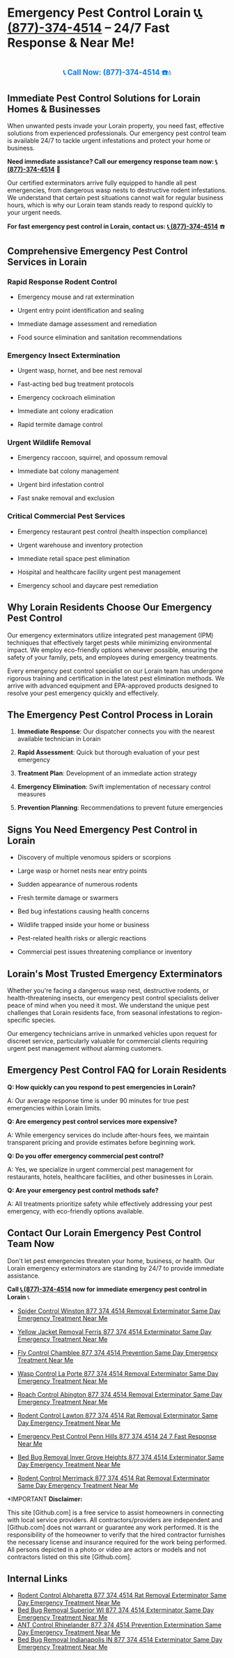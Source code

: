 # Emergency Pest Control Lorain 📞[📞 (877)-374-4514](https://pest-control-4514.netlify.app) – 24/7 Fast Response & Near Me! 
# 

<p align="center" style="font-size: 1.2em; font-weight: bold; margin: 20px 0;">
  <a href="https://pest-control-4514.netlify.app" target="_blank" style="color: #007BFF; text-decoration: none;">📞 Call Now: (877)-374-4514 ☎️💧</a>
</p>

## Immediate Pest Control Solutions for Lorain Homes & Businesses

When unwanted pests invade your Lorain property, you need fast, effective solutions from experienced professionals. Our emergency pest control team is available 24/7 to tackle urgent infestations and protect your home or business.

**Need immediate assistance? Call our emergency response team now: [📞 (877)-374-4514](https://pest-control-4514.netlify.app)** 📱

Our certified exterminators arrive fully equipped to handle all pest emergencies, from dangerous wasp nests to destructive rodent infestations. We understand that certain pest situations cannot wait for regular business hours, which is why our Lorain team stands ready to respond quickly to your urgent needs.

**For fast emergency pest control in Lorain, contact us: [📞 (877)-374-4514](https://pest-control-4514.netlify.app)** ☎️

## Comprehensive Emergency Pest Control Services in Lorain

### Rapid Response Rodent Control

- Emergency mouse and rat extermination  

- Urgent entry point identification and sealing  

- Immediate damage assessment and remediation  

- Food source elimination and sanitation recommendations  

### Emergency Insect Extermination

- Urgent wasp, hornet, and bee nest removal  

- Fast-acting bed bug treatment protocols  

- Emergency cockroach elimination  

- Immediate ant colony eradication  

- Rapid termite damage control  

### Urgent Wildlife Removal

- Emergency raccoon, squirrel, and opossum removal  

- Immediate bat colony management  

- Urgent bird infestation control  

- Fast snake removal and exclusion  

### Critical Commercial Pest Services

- Emergency restaurant pest control (health inspection compliance)  

- Urgent warehouse and inventory protection  

- Immediate retail space pest elimination  

- Hospital and healthcare facility urgent pest management  

- Emergency school and daycare pest remediation  

## Why Lorain Residents Choose Our Emergency Pest Control

Our emergency exterminators utilize integrated pest management (IPM) techniques that effectively target pests while minimizing environmental impact. We employ eco-friendly options whenever possible, ensuring the safety of your family, pets, and employees during emergency treatments.

Every emergency pest control specialist on our Lorain team has undergone rigorous training and certification in the latest pest elimination methods. We arrive with advanced equipment and EPA-approved products designed to resolve your pest emergency quickly and effectively.

## The Emergency Pest Control Process in Lorain

1. **Immediate Response**: Our dispatcher connects you with the nearest available technician in Lorain  

2. **Rapid Assessment**: Quick but thorough evaluation of your pest emergency  

3. **Treatment Plan**: Development of an immediate action strategy  

4. **Emergency Elimination**: Swift implementation of necessary control measures  

5. **Prevention Planning**: Recommendations to prevent future emergencies  

## Signs You Need Emergency Pest Control in Lorain

- Discovery of multiple venomous spiders or scorpions  

- Large wasp or hornet nests near entry points  

- Sudden appearance of numerous rodents  

- Fresh termite damage or swarmers  

- Bed bug infestations causing health concerns  

- Wildlife trapped inside your home or business  

- Pest-related health risks or allergic reactions  

- Commercial pest issues threatening compliance or inventory  

## Lorain's Most Trusted Emergency Exterminators

Whether you're facing a dangerous wasp nest, destructive rodents, or health-threatening insects, our emergency pest control specialists deliver peace of mind when you need it most. We understand the unique pest challenges that Lorain residents face, from seasonal infestations to region-specific species.

Our emergency technicians arrive in unmarked vehicles upon request for discreet service, particularly valuable for commercial clients requiring urgent pest management without alarming customers.

## Emergency Pest Control FAQ for Lorain Residents

**Q: How quickly can you respond to pest emergencies in Lorain?**  

A: Our average response time is under 90 minutes for true pest emergencies within Lorain limits.

**Q: Are emergency pest control services more expensive?**  

A: While emergency services do include after-hours fees, we maintain transparent pricing and provide estimates before beginning work.

**Q: Do you offer emergency commercial pest control?**  

A: Yes, we specialize in urgent commercial pest management for restaurants, hotels, healthcare facilities, and other businesses in Lorain.

**Q: Are your emergency pest control methods safe?**  

A: All treatments prioritize safety while effectively addressing your pest emergency, with eco-friendly options available.

## Contact Our Lorain Emergency Pest Control Team Now

Don't let pest emergencies threaten your home, business, or health. Our Lorain emergency exterminators are standing by 24/7 to provide immediate assistance.

**Call [📞 (877)-374-4514](https://pest-control-4514.netlify.app) now for immediate emergency pest control in Lorain** 📞


- [Spider Control Winston 877 374 4514 Removal Exterminator Same Day Emergency Treatment Near Me](https://github.com/allyoucaneatsushiin/plumbing-texas/blob/main/Spider-Control-Winston-877-374-4514-Removal-Exterminator-Same-Day-Emergency-Treatment-Near-Me.md)
- [Yellow Jacket Removal Ferris 877 374 4514 Exterminator Same Day Emergency Treatment Near Me](https://github.com/allyoucaneatsushiin/plumbing-texas/blob/main/Yellow-Jacket-Removal-Ferris-877-374-4514-Exterminator-Same-Day-Emergency-Treatment-Near-Me.md)
- [Fly Control Chamblee 877 374 4514 Prevention Same Day Emergency Treatment Near Me](https://github.com/allyoucaneatsushiin/plumbing-texas/blob/main/Fly-Control-Chamblee-877-374-4514-Prevention-Same-Day-Emergency-Treatment-Near-Me.md)


- [Wasp Control La Porte 877 374 4514 Removal Exterminator Same Day Emergency Treatment Near Me](https://github.com/allyoucaneatsushiin/plumbing-texas/blob/main/Wasp-Control-La-Porte-877-374-4514-Removal-Exterminator-Same-Day-Emergency-Treatment-Near-Me.md)
- [Roach Control Abington 877 374 4514 Removal Exterminator Same Day Emergency Treatment Near Me](https://github.com/allyoucaneatsushiin/plumbing-texas/blob/main/Roach-Control-Abington-877-374-4514-Removal-Exterminator-Same-Day-Emergency-Treatment-Near-Me.md)
- [Rodent Control Lawton 877 374 4514 Rat Removal Exterminator Same Day Emergency Treatment Near Me](https://github.com/allyoucaneatsushiin/plumbing-texas/blob/main/Rodent-Control-Lawton-877-374-4514-Rat-Removal-Exterminator-Same-Day-Emergency-Treatment-Near-Me.md)


- [Emergency Pest Control Penn Hills 877 374 4514 24 7 Fast Response Near Me](https://github.com/allyoucaneatsushiin/plumbing-texas/blob/main/Emergency-Pest-Control-Penn-Hills-877-374-4514-24-7-Fast-Response-Near-Me.md)
- [Bed Bug Removal Inver Grove Heights 877 374 4514 Exterminator Same Day Emergency Treatment Near Me](https://github.com/allyoucaneatsushiin/plumbing-texas/blob/main/Bed-Bug-Removal-Inver-Grove-Heights-877-374-4514-Exterminator-Same-Day-Emergency-Treatment-Near-Me.md)
- [Rodent Control Merrimack 877 374 4514 Rat Removal Exterminator Same Day Emergency Treatment Near Me](https://github.com/allyoucaneatsushiin/plumbing-texas/blob/main/Rodent-Control-Merrimack-877-374-4514-Rat-Removal-Exterminator-Same-Day-Emergency-Treatment-Near-Me.md)


*IMPORTANT **Disclaimer:**  

This site [Github.com] is a free service to assist homeowners in connecting with local service providers. All contractors/providers are independent and [Github.com] does not warrant or guarantee any work performed. It is the responsibility of the homeowner to verify that the hired contractor furnishes the necessary license and insurance required for the work being performed. All persons depicted in a photo or video are actors or models and not contractors listed on this site [Github.com].


## Internal Links
- [Rodent Control Alpharetta 877 374 4514 Rat Removal Exterminator Same Day Emergency Treatment Near Me](https://github.com/allyoucaneatsushiin/plumbing-texas/blob/main/Rodent-Control-Alpharetta-877-374-4514-Rat-Removal-Exterminator-Same-Day-Emergency-Treatment-Near-Me.md)
- [Bed Bug Removal Superior WI 877 374 4514 Exterminator Same Day Emergency Treatment Near Me](https://github.com/allyoucaneatsushiin/plumbing-texas/blob/main/Bed-Bug-Removal-Superior-WI-877-374-4514-Exterminator-Same-Day-Emergency-Treatment-Near-Me.md)
- [ANT Control Rhinelander 877 374 4514 Prevention Extermination Same Day Emergency Treatment Near Me](https://github.com/allyoucaneatsushiin/plumbing-texas/blob/main/ANT-Control-Rhinelander-877-374-4514-Prevention-Extermination-Same-Day-Emergency-Treatment-Near-Me.md)
- [Bed Bug Removal Indianapolis IN 877 374 4514 Exterminator Same Day Emergency Treatment Near Me](https://github.com/allyoucaneatsushiin/plumbing-texas/blob/main/Bed-Bug-Removal-Indianapolis-IN-877-374-4514-Exterminator-Same-Day-Emergency-Treatment-Near-Me.md)

